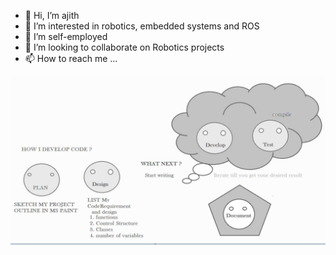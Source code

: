 - 👋 Hi, I’m ajith
- 👀 I’m interested in robotics, embedded systems and ROS 
- 🌱 I’m self-employed
- 💞️ I’m looking to collaborate on Robotics projects 
- 📫 How to reach me ...

<!---
winnergetsyou/winnergetsyou is a ✨ special ✨ repository because its `README.md` (this file) appears on your GitHub profile.
You can click the Preview link to take a look at your changes.
--->
![I_am_a_developer](Capture.JPG)
